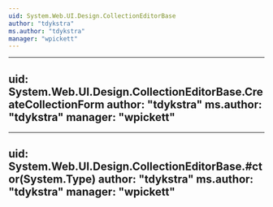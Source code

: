 ```yaml
---
uid: System.Web.UI.Design.CollectionEditorBase
author: "tdykstra"
ms.author: "tdykstra"
manager: "wpickett"
---
```


---
uid: System.Web.UI.Design.CollectionEditorBase.CreateCollectionForm
author: "tdykstra"
ms.author: "tdykstra"
manager: "wpickett"
---

---
uid: System.Web.UI.Design.CollectionEditorBase.#ctor(System.Type)
author: "tdykstra"
ms.author: "tdykstra"
manager: "wpickett"
---
